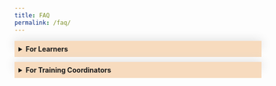 ```yaml
---
title: FAQ
permalink: /faq/
---
```

<style>
.Accordion-Paragraph {
	 font-size: 1em;
	 margin-left: 0.5em;
	 margin-right: 0.5em;
	 margin-top: 2em;
	}
	
	summary {
		background-color: #f7dbbe;
		padding:8px;
		margin-bottom: -20px;
		font-weight: bold;
		transition: all 0.5s ease;
	}
	
	summary:hover{
		cursor: pointer;
		color: white;
		background-color: #F68B1F;
		
	}
	
	details[open] {
		background-color: #f7f0f0;

	}
	
details {
		box-shadow: 0px 0px 20px #d4d4d4;
		margin-top: 1em;
		margin-bottom: 2.2em;
	}

.mini-header {
	font-weight: bold;
	
	}


</style>

<details><summary>For Learners</summary>
	<div class="Accordion-Paragraph">
		<p>Find out how to register for programmes here.</p>
		<h4>Register for a Programme:</h4>
		<p class="mini-header">Searching for a programme</p> 
		<p>
	You can search for your preferred programmes on <a href="https://register.csc.gov.sg/">CSC programme portal</a>. You will be able to filter your search by Domain, Programme Type, Audience, Duration, Period and Cost. To filter by Domain, click on the “Discover Our Programmes” button at the top of the page. A small pop-out window will appear, and you can select your preferred domains when you click on the “Select a Domain” field. The other filters are found at the left-hand side of the page where the programmes are listed.
</p>
		<p class="mini-header">No suitable date for the programme you wish to register</p>
		<p>Sign up at 'Add to Watchlist' to get a notification when the next available run is published on the programme portal.</p>
		<p class="mini-header">How to Register</p>
		<p>You can register via our <a href="https://register.csc.gov.sg/">CSC programme portal</a> navigate to your desired programme, and click on the "Apply Now” button. Your Training Coordinator has up to 3 working days to approve your registration request. Once it’s been approved, you’ll receive an email notification.</p>

<p>Note: To attend milestone programmes, you have to be nominated by your agency. Contact your Training Coordinator to find out more.</p>
		<p>Click <a href="/files/steps%20to%20perform%20registration%20on%20pp.pdf">here</a> to view guide here:</p>
		<p class="mini-header">When to Register</p>
		<p>Register for a programme at least 1 month before the start date. Most programmes accept registrations on a first-come, first-serve basis, so it’s better to register early. Pro tip:&nbsp; Registration normally closes 5 working days before each programme’s start date, unless otherwise stated.</p>
		<p class="mini-header">Confirming your Registration</p>
		<p>We’ll let you know about your registration status 2 to 3 weeks before the programme starts. Once your registration is confirmed, we’ll send you a Programme Placement Letter (PPL) via email. The PPL will contain administrative details of your programme. While we’ll always do our best to confirm your registration as early as possible, sometimes classes are postponed or cancelled due to unforeseen circumstances.</p>
		<p class="mini-header">Learning with Disabilities</p>
		<p>The Civil Service College is committed to creating a learning environment that meets the diverse needs of its participants. If you anticipate or experience any barriers to learning in the programme you are interested in, please feel free to discuss your concerns with your Training Coordinator and CSC’s Customer Experience Team. Learners with disabilities may also wish to work with your Training Coordinator and CSC’s Customer Experience Team to discuss options to improve the learning experience for you. Please also let us know what level of assistance you prefer.</p>
		<h4>Attending Your Programme:</h4>
		<p class="mini-header">Let Us Know You’re Here</p>
		<p>Simply scan your NRIC, driving licence or staff pass at any of our kiosks conveniently located throughout CSC. If you have any other form of identification with your NRIC barcode on it, that'll work too.</p>
		<p class="mini-header">Where to Find the Kiosks</p>
		<p>
			There are 10 Kiosks conveniently located throughout CSC:
		</p><ul>
			<li>Level 1 - 4 kiosks</li>
			<li>Level 2 - 1 kiosk</li>
			<li>Level 3 - 3 kiosks</li>
			<li>Level 4 - 1 kiosk</li>
			<li>Level 5 - 1 kiosk</li>
		</ul>
		<p>You may scan your ID at any kiosk - it doesn't matter where your class is being held.
		</p>
		<p class="mini-header">How Many Times to Scan</p>
		<p>You only need to scan your ID once per day. If your class takes place over a few days, you'll need to scan your ID on each and every day.</p>
		<p class="mini-header">I Didn’t Bring Any ID</p>
		<p>You can manually enter your NRIC number at any kiosk to let us know you're here.</p>
		<p class="mini-header">I Forgot to Scan My ID</p>
		<p>Unfortunately, this would mean you will not receive your e-certificate for the class.</p>
		<p class="mini-header">Name Labels</p>
		<p>After you've scanned your ID, a personalised name label will be printed for you. For security purposes, you must display your name label prominently at all times when in CSC.</p>
		<p class="mini-header">My Label Went Missing</p>
		<p>You can reprint your name label if you need to. You can do so at any time between 8.00am to 5.15pm on the day of your class.</p>
		<p class="mini-header">I’m Replacing My Colleague</p>
		<p>Contact your Training Coordinator to find out the title or code of the programme you are supposed to attend. Once you have that information, you can enter it at any of the kiosks to e-register your attendance. The kiosk will prompt you to key in the name of the colleague you are replacing, so please have this information ready as well.</p>
		<p class="mini-header">The Colleague I’m Replacing Has Turned Up for Class</p>
		<p>Please double check with your Training Coordinator. If you still need to replace your colleague, please approach the Course Administrator or Trainer for further assistance.</p>
		<p class="mini-header">I’ve Been Replaced By Mistake</p>
		<p>Please verify with your Training Coordinator or contact us for further assistance.</p>
		<h4>Cancelling Your Registration:</h4>
		<p class="mini-header">Cancelling your application before Training Coordinator (TC) approval</p>
		<p>You may cancel an application that your TC has not yet approved on the portal directly under the “Check Application Staus” page by clicking on the “Withdraw” button on the relevant application under the “Pending Applications” section.   </p>
		<p>Click <a href="/files/steps%20to%20cancel%20pending%20application.pdf">here</a> to view guide here</p>
		<p class="mini-header">Sending a Replacement</p>
		<p>For most programmes, we’re happy to let your colleague replace you at no extra charge. We strongly encourage you to select a colleague with a similar profile, so he or she can fully benefit from the programme. Email us at <a href="mailto:cscollege@cscollege.gov.sg">cscollege@cscollege.gov.sg</a> at least 5 working days before the programme starts. Include the following:
		</p><ul>
			<li>Your name</li>
			<li>Programme title</li>
			<li>Programme date(s)</li>
			<li>Your replacement’s details</li>
			<ol>
				<li>Name</li>
				<li>NRIC</li>
				<li>Email Address</li>
				<li>Department</li>
		 </ol>
		</ul>
<p>Note: For programmes that require pre-coursework or screening, we’ll let you know if your request to send a replacement is successful.</p>
		<p class="mini-header">Withdrawing Your Registration</p>
		<p>If you can’t find a colleague to replace you, or if the programme doesn’t allow for it, you’ll need to withdraw your registration. To do so, email us at <a href="mailto:cscollege@cscollege.gov.sg">cscollege@cscollege.gov.sg</a> at least 3 weeks before the programme starts to avoid any penalty charges. If you withdraw your registration less than 3 weeks before the programme starts, a withdrawal fee will be incurred (equivalent to 25% of the programme fee). If you don’t withdraw your registration at all, you’ll be considered absent and the full programme fee will be charged.</p>
	
	
</div>
	</details>
	
<details><summary>For Training Coordinators</summary>
		<div class="Accordion-Paragraph">
			<p>Find out how to manage your Training Coordinator account, register your officers for programmes and request for in-house training.</p>
			<h4>Managing Your Training Coordinator Account</h4>
			<p class="mini-header">Creating An Account</p>
			<p>Email us at <a href="mailto:cscollege@cscollege.gov.sg">cscollege@cscollege.gov.sg</a> with the following information:</p>
<ul>
  <li>Name</li>
  <li>NRIC</li>
  <li>Email address</li>
  <li>Contact number</li>
  <li>Designation</li>
  <li>Organisation</li>
			</ul>
		<p class="mini-header">Update Your Agency's Contact List</p>
			<p>Email us <a href="mailto:cscollege@cscollege.gov.sg">cscollege@cscollege.gov.sg</a> with the updates.</p>
			<h4>Registering Your Officers for Programmes</h4>
			<p class="mini-header">Individual or Bulk Registration</p>
			<p>You can register up to 4 officers per agency for each run of a programme. However, this number may vary based on the programme. Keep this in mind when registering your officers for programmes. We’ll contact you if we’re unable to accept all or some of your registrations.&nbsp;&nbsp;

Pro tip: You can also use the Individual or Bulk Registration function to register yourself for programmes.</p>
			<p>Click <a href="/files/steps%20to%20submit%20registration%20on%20pp_tc.pdf">here</a> to view guide:</p>
			<p class="mini-header">Registration Closing Dates</p>
			<p>Registration normally closes 5 working days before the start date, unless otherwise stated. If your officer chooses to register just before the closing date, you may need to submit the application directly on their behalf to avoid unsuccessful registration. </p>
			<p class="mini-header">Reviewing Your Officer’s Registration</p>
			<p>When your officer registers for a programme, you have up to 3 working days to review and approve the registration request. Once you’ve approved it, your officer will be notified via email. However, if you register on an officer’s behalf, there is no review or approval required.</p>
			<p>Click <a href="/files/steps%20to%20approve%20application.pdf">here</a> to view guide:</p>
			<p class="mini-header">Unable to Review Registrations in Time</p>
			<p>If you don’t respond to a registration request by the end of the second day, it will be routed to your Covering TC. Both the officer and you will be cc-ed in the email to your Covering TC. Any registration request not approved after 3 days will lapse and cannot be reactivated. The officer can re-submit a new application if their application has lapsed.</p>
			<p class="mini-header">How to set “Covering Training Coordinator (TC)”</p>
			<p>A Covering TC is another TC whom a pending application would be routed to for approval, if the selected TC does not approve the application by the end of the second day. You can set your Covering TC on the “Profile” page by clicking on the “Covering TC” button.&nbsp;

</p><p>Note: Only one Covering TC can be assigned to each TC.</p>
			<p class="mini-header">Registration Status</p>
					<p>We’ll email the officer and you about the registration status 2 to 3 weeks before the programme starts. If registration is successful:             </p><ul>
			<li>The officer will receive a Programme Placement Letter (PPL).</li>
			<li>You will receive a PPL summary for each programme. It lists the officers from your agency attending the programme.</li>
		</ul>
	<p>Note: Whenever possible, we will send the PPLs as soon as the programme is confirmed. In most cases, we can only confirm the programme 3 weeks before it starts.
		</p>
			<p class="mini-header">Contacting Us</p>
	<p>You can reach us in many ways. Find out more on our <a href="/contact-us">Contact Us</a> page.</p>
		<h4>Attendance of Your Officers</h4>
	<p class="mini-header">Let Us Know They’re Here</p>
			<p>Your officers simply need to scan their NRIC, driving licence or staff pass (any form of identification with their NRIC barcode on it) at any of the kiosks conveniently located throughout CSC. If they do not have any form of identification with them, they can manually enter their NRIC number at the kiosks.</p>

<p class="mini-header">Name Labels for Officers</p>
			<p>After scanning, a personalised name label will be printed. For security purposes, your officers must display their name labels prominently at all times when in CSC. Name labels can be re-printed if requested (anytime between 8.00am to 5.15pm)</p>
	<p class="mini-header">Sending a Replacement Officer</p>
			<p>Please notify us at <a href="mailto:cscollege@cscollege.gov.sg">cscollege@cscollege.gov.sg</a> with the details of the replacement(s) at least 5 working days before the class starts. </p>
	<p class="mini-header">What the Replacing Officer Needs to Know </p>
			<p>All officers replacing their colleagues will need to have the following information: 
			</p><ul>
				<li>Name of colleague being replaced</li>
				<li>Title of the course or course code</li>
			</ul>
		<p>This will ensure that the replacement is processed successfully.</p>
	<p class="mini-header">Where to Get Assistance</p>
			<p>Officers can email us at <a href="mailto:cscollege@cscollege.gov.sg">cscollege@cscollege.gov.sg</a> if they require assistance before their programme. If they require assistance on the day of their programme, they can approach the Trainers or Programme Administrators.</p>
	<p class="mini-header">Replaced Officer Turns Up for Class</p>
			<p>We will need you to validate the details. As soon as you have established who should attend the class, please advise both officers to approach the Programme Administrator or Trainer for further assistance.</p>
	<p class="mini-header">More Questions?</p>
			<p>If you have any questions not addressed above, you can contact us at cscollege@cscollege.gov.sg </p>
			<h4>Request for In-House Training</h4>
	<p class="mini-header">In-House Training</p>
			<p>We offer in-house training programmes to meet your agency’s specific needs and challenges. You can choose from standard or customised in-house programmes.</p>
	<p class="mini-header">Standard In-house Programmes</p>
			<p>A standard in-house programme covers the same material as a public run programme. The advantage is that your organisation can choose the location and timing of the programme, and which officers to participate in it. Most programmes have an in-house option.</p>
			<p class="mini-header">Customised In-house Programmes</p>
			<p>If your agency has specific work challenges, a standard in-house programme may not meet your needs. We can customise our programmes by working with you to analyse and determine your agency’s training needs. If you’re keen, please email the completed Training Needs Analysis questionnaire to your Agency Engagement Manager*.</p>
			<p class="mini-header">Class Sizes</p>
			<p>The minimum and maximum class sizes for in-house training are fixed. If your agency does not meet the minimum class size, please register them for a public-run instead.</p>
			<p class="mini-header">Costs</p>
			<p>Please contact your Agency Engagement Manager* to ask for a cost estimate.</p>
			<p class="mini-header">Venues</p>
			<p>We can conduct in-house programmes at CSC or at a location of your choice, as long as heavy logistics or specialised equipment are not required. You can reduce costs by having the programme conducted at your office.</p>
			<p class="mini-header">How to Apply for In-House Training</p>
			<p>Submit your agency's request <a href="https://form.gov.sg/60545d6f248bbc0012cc8ae5">here</a> or email your Agency Engagement Manager* with the following:
			</p><ul>
				<li>Programme title</li>
				<li>Course code</li>
				<li>Preferred venue (CSC or your agency’s venue)</li>
				<li>Preferred training period (please allow a lead time of 8 weeks)</li>
				<li>Number of times you’d like to run the programme</li>
				<li>Standard in-house or customised programme request</li>
			</ul>
			<p>We’ll respond within 3 – 5 working days. </p>
			<p>*Find out who is your Agency Engagement Manager <a href="https://sgdcs.sgnet.gov.sg/sites/CSC/CCR/Shared%20Documents/LD%20Microsite%20Content%20(Others)/AE%20Manager%20List%20(25%20April%202023).pdf">here</a> (this file can only be viewed on the Government Intranet).
</p>
	
	
		
	
	
	
</div>
</details>